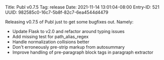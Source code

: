 Title: Publ v0.7.5
Tag: release
Date: 2021-11-14 13:01:04-08:00
Entry-ID: 521
UUID: 982585c0-16c7-5b8f-82c7-6ea4544d4479

Releasing v0.7.5 of Publ just to get some bugfixes out. Namely:

* Update Flask to v2.0 and refactor around typing issues
* Add missing test for path_alias_regex
* Handle normalization collisions better
* Don't erroneously pre-strip markup from autosummary
* Improve handling of pre-paragraph block tags in paragraph extractor
